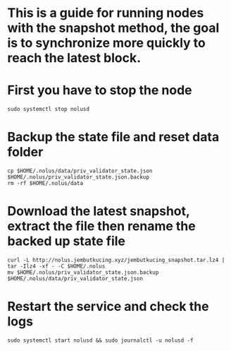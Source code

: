 # This is a guide for running nodes with the snapshot method, the goal is to synchronize more quickly to reach the latest block.

# First you have to stop the node
```
sudo systemctl stop nolusd
```

# Backup the state file and reset data folder
```
cp $HOME/.nolus/data/priv_validator_state.json $HOME/.nolus/priv_validator_state.json.backup
rm -rf $HOME/.nolus/data
```

# Download the latest snapshot, extract the file then rename the backed up state file
```
curl -L http://nolus.jembutkucing.xyz/jembutkucing_snapshot.tar.lz4 | tar -Ilz4 -xf - -C $HOME/.nolus
mv $HOME/.nolus/priv_validator_state.json.backup $HOME/.nolus/data/priv_validator_state.json
```

# Restart the service and check the logs
```
sudo systemctl start nolusd && sudo journalctl -u nolusd -f
```





